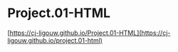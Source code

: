 # Project.01-HTML

[https://cj-ligouw.github.io/Project.01-HTML](https://cj-ligouw.github.io/project.01-html)
